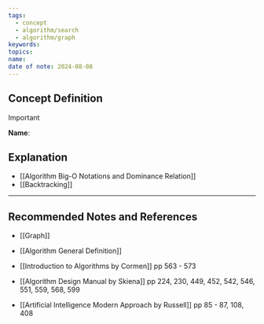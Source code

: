 ```yaml
---
tags:
  - concept
  - algorithm/search
  - algorithm/graph
keywords: 
topics: 
name: 
date of note: 2024-08-08
---
```


## Concept Definition

>[!important]
>**Name**: 



## Explanation

- [[Algorithm Big-O Notations and Dominance Relation]]
- [[Backtracking]]


-----------
##  Recommended Notes and References


- [[Graph]]
- [[Algorithm General Definition]]

- [[Introduction to Algorithms by Cormen]] pp 563 - 573
- [[Algorithm Design Manual by Skiena]] pp 224, 230, 449, 452, 542, 546, 551, 559, 568, 599
- [[Artificial Intelligence Modern Approach by Russell]] pp 85 - 87, 108, 408